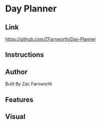 # Day Planner


## Link
https://github.com/ZFarnworth/Day-Planner


## Instructions


## Author
Built By Zac Farnworth

## Features


## Visual
